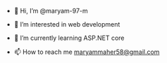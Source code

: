 - 👋 Hi, I’m @maryam-97-m
- 👀 I’m interested in web development
- 🌱 I’m currently learning ASP.NET core

- 📫 How to reach me maryammaher58@gmail.com

<!---
maryam-97-m/maryam-97-m is a ✨ special ✨ repository because its `README.md` (this file) appears on your GitHub profile.
You can click the Preview link to take a look at your changes.
--->

